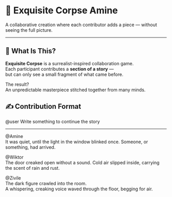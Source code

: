 # 🧩 Exquisite Corpse Amine

A collaborative creation where each contributor adds a piece — without seeing the full picture.

---

## 🌙 What Is This?

**Exquisite Corpse** is a surrealist-inspired collaboration game.  
Each participant contributes a **section of a story** —  
but can only see a small fragment of what came before.

The result?  
An unpredictable masterpiece stitched together from many minds.
## ✍️ Contribution Format

@user
Write something to continue the story

------------------
@Amine <br>
It was quiet, until the light in the window blinked once.
Someone, or something, had arrived.


@Wiktor <br>
The door creaked open without a sound.
Cold air slipped inside, carrying the scent of rain and rust.


@Zivile <br>
The dark figure crawled into the room.  
A whispering, creaking voice waved through the floor, begging for air.
